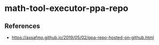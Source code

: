 # math-tool-executor-ppa-repo


## References

- https://assafmo.github.io/2019/05/02/ppa-repo-hosted-on-github.html
